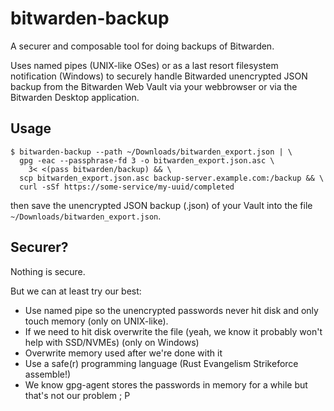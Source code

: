 # bitwarden-backup

A securer and composable tool for doing backups of Bitwarden.

Uses named pipes (UNIX-like OSes) or as a last resort filesystem notification
(Windows) to securely handle Bitwarded unencrypted JSON backup from the
Bitwarden Web Vault via your webbrowser or via the Bitwarden Desktop application.

## Usage

```shell
$ bitwarden-backup --path ~/Downloads/bitwarden_export.json | \
  gpg -eac --passphrase-fd 3 -o bitwarden_export.json.asc \
    3< <(pass bitwarden/backup) && \
  scp bitwarden_export.json.asc backup-server.example.com:/backup && \
  curl -sSf https://some-service/my-uuid/completed
```

then save the unencrypted JSON backup (.json) of your Vault into the file
`~/Downloads/bitwarden_export.json`.

## Securer?

Nothing is secure.

But we can at least try our best:
* Use named pipe so the unencrypted passwords never hit disk and only touch
  memory (only on UNIX-like).
* If we need to hit disk overwrite the file (yeah, we know it probably won't
  help with SSD/NVMEs) (only on Windows)
* Overwrite memory used after we're done with it
* Use a safe(r) programming language (Rust Evangelism Strikeforce assemble!)
* We know gpg-agent stores the passwords in memory for a while but that's not
  our problem ; P
